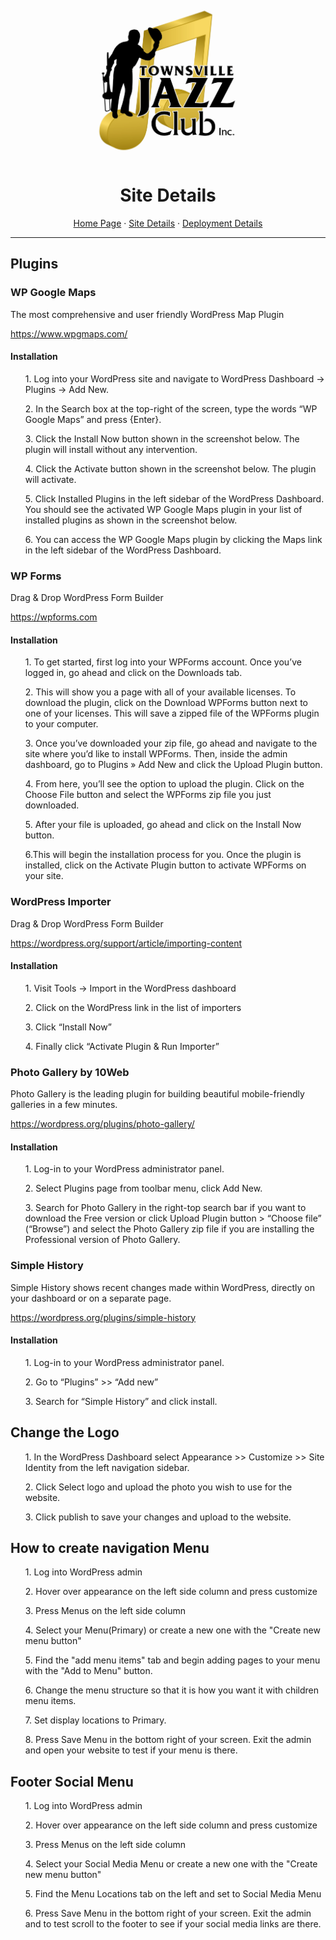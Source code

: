 <div align="center">
    <a href="https://github.com/cp3402-students/cp3402-2021-site-cp3402-2021-team04">
    <img src="documentationResources/TJC-Logo.jpg" alt="Logo" width="250" height="250">
    </a>

<h1>Site Details</h1>
  <p>
    <a href="#">Home Page</a> · <a href="#">Site Details</a> · <a href="#">Deployment Details</a>
  </p>
</div>
<hr/>

<h2>Plugins</h2>

<h3>WP Google Maps</h3>
<p> The most comprehensive and user friendly WordPress Map Plugin</p>
<a href="https://www.wpgmaps.com">https://www.wpgmaps.com/</a>

<h4>Installation</h4>
<ol> 1. Log into your WordPress site and navigate to WordPress Dashboard → Plugins → Add New. </ol>
<ol> 2. In the Search box at the top-right of the screen, type the words “WP Google Maps” and press {Enter}.</ol>
<ol> 3. Click the Install Now button shown in the screenshot below. The plugin will install without any intervention.</ol>
<ol> 4. Click the Activate button shown in the screenshot below. The plugin will activate.</ol>
<ol> 5. Click Installed Plugins in the left sidebar of the WordPress Dashboard. You should see the activated WP Google Maps plugin in your list of installed plugins as shown in the screenshot below.</ol>
<ol> 6. You can access the WP Google Maps plugin by clicking the Maps link in the left sidebar of the WordPress Dashboard.</ol>


<h3>WP Forms</h3>
<p>Drag & Drop WordPress Form Builder</p>
<a href="https://wpforms.com">https://wpforms.com </a>
<h4>Installation</h4>
<ol>1. To get started, first log into your WPForms account. Once you’ve logged in, go ahead and click on the Downloads tab.</ol>
<ol>2. This will show you a page with all of your available licenses. To download the plugin, click on the Download WPForms button next to one of your licenses. This will save a zipped file of the WPForms plugin to your computer.</ol>
<ol>3. Once you’ve downloaded your zip file, go ahead and navigate to the site where you’d like to install WPForms. Then, inside the admin dashboard, go to Plugins » Add New and click the Upload Plugin button.</ol>
<ol>4. From here, you’ll see the option to upload the plugin. Click on the Choose File button and select the WPForms zip file you just downloaded.</ol>
<ol>5. After your file is uploaded, go ahead and click on the Install Now button.</ol>
<ol>6.This will begin the installation process for you. Once the plugin is installed, click on the Activate Plugin button to activate WPForms on your site.</ol>

<h3>WordPress Importer</h3>
<p>Drag & Drop WordPress Form Builder</p>
<a href="https://wordpress.org/support/article/importing-content/">https://wordpress.org/support/article/importing-content </a>

<h4>Installation</h4>
<ol>1. Visit Tools -> Import in the WordPress dashboard</ol>
<ol>2. Click on the WordPress link in the list of importers</ol>
<ol>3. Click “Install Now” </ol>
<ol>4. Finally click “Activate Plugin & Run Importer” </ol>

<h3>Photo Gallery by 10Web</h3>
<p> Photo Gallery is the leading plugin for building beautiful mobile-friendly galleries in a few minutes.</p>
<a href="https://wordpress.org/plugins/photo-gallery/"> https://wordpress.org/plugins/photo-gallery/ </a>

<h4>Installation</h4>
<ol>1. Log-in to your WordPress administrator panel.</ol>
<ol>2. Select Plugins page from toolbar menu, click Add New.</ol>
<ol>3. Search for Photo Gallery in the right-top search bar if you want to download the Free version or click Upload Plugin button > “Choose file” (“Browse”) and select the Photo Gallery zip file if you are installing the Professional version of Photo Gallery.</ol>

<h3>Simple History</h3>
<p>Simple History shows recent changes made within WordPress, directly on your dashboard or on a separate page.</p>
<a href="https://wordpress.org/plugins/simple-history">https://wordpress.org/plugins/simple-history</a>

<h4>Installation</h4>
<ol>1. Log-in to your WordPress administrator panel.</ol>
<ol>2. Go to “Plugins” >> “Add new”</ol>
<ol>3. Search for “Simple History” and click install.</ol>


<h2>Change the Logo</h2>
<ol>1. In the WordPress Dashboard select Appearance >> Customize >> Site Identity from the left navigation sidebar.</ol>
<ol>2. Click Select logo and upload the photo you wish to use for the website.</ol>
<ol>3. Click publish to save your changes and upload to the website. </ol>

<h2>How to create navigation Menu</h2>
<ol>1. Log into WordPress admin</ol>
<ol>2. Hover over appearance on the left side column and press customize</ol>
<ol>3. Press Menus on the left side column</ol>
<ol>4. Select your Menu(Primary) or create a new one with the "Create new menu button"</ol>
<ol>5. Find the "add menu items" tab and begin adding pages to your menu with the "Add to Menu" button.</ol>
<ol>6. Change the menu structure so that it is how you want it with children menu items.</ol>
<ol>7. Set display locations to Primary.</ol>
<ol>8. Press Save Menu in the bottom right of your screen. Exit the admin and open your website to test if your menu is there.</ol>

<h2>Footer Social Menu</h2>

<ol>1. Log into WordPress admin</ol>
<ol>2. Hover over appearance on the left side column and press customize</ol>
<ol>3. Press Menus on the left side column</ol>
<ol>4. Select your Social Media Menu or create a new one with the "Create new menu button"</ol>
<ol>5. Find the Menu Locations tab on the left and set to Social Media Menu</ol>
<ol>6. Press Save Menu in the bottom right of your screen. Exit the admin and to test scroll to the footer to see if your social media links are there.</ol>
